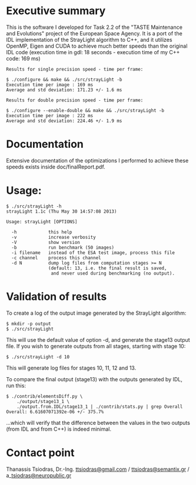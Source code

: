 Executive summary
=================

This is the software I developed for Task 2.2 of the "TASTE Maintenance and
Evolutions" project of the European Space Agency. It is a port of the IDL
implementation of the StrayLight algorithm to C++, and it utilizes OpenMP,
Eigen and CUDA to achieve much better speeds than the original IDL code
(execution time in gdl: 18 seconds - execution time of my C++ code: 169 ms)

    Results for single precision speed - time per frame:

    $ ./configure && make && ./src/strayLight -b
    Execution time per image : 169 ms
    Average and std deviation: 171.23 +/- 1.6 ms
    
    Results for double precision speed - time per frame:

    $ ./configure --enable-double && make && ./src/strayLight -b
    Execution time per image : 222 ms
    Average and std deviation: 224.46 +/- 1.9 ms

Documentation
=============

Extensive documentation of the optimizations I performed to achieve these speeds 
exists inside doc/finalReport.pdf.

Usage:
======

    $ ./src/strayLight -h
    strayLight 1.1c (Thu May 30 14:57:08 2013)
    
    Usage: strayLight [OPTIONS]
    
      -h            this help
      -v            increase verbosity
      -V            show version
      -b            run benchmark (50 images)
      -i filename   instead of the ESA test image, process this file
      -c channel    process this channel
      -d N          dump log files from computation stages >= N
                    (default: 13, i.e. the final result is saved,
                     and never used during benchmarking (no output).

Validation of results
=====================
To create a log of the output image generated by the StrayLight algorithm:

    $ mkdir -p output
    $ ./src/strayLight

This will use the default value of option -d, and generate the stage13 output
file. If you wish to generate outputs from all stages, starting with stage 10:

    $ ./src/strayLight -d 10

This will generate log files for stages 10, 11, 12 and 13.

To compare the final output (stage13) with the outputs generated by IDL, run
this:

    $ ./contrib/elementsDiff.py \
        ./output/stage13_1 \
        ./output.from.IDL/stage13_1 | ./contrib/stats.py | grep Overall
    Overall: 6.61607071392e-06 +/- 375.7%

...which will verify that the difference between the values in the two outputs
(from IDL and from C++) is indeed minimal.

Contact point
=============
Thanassis Tsiodras, Dr.-Ing.
ttsiodras@gmail.com / ttsiodras@semantix.gr / a\_tsiodras@neuropublic.gr
